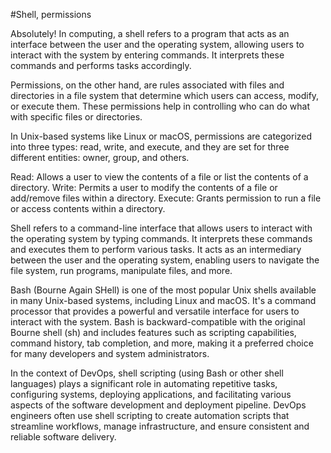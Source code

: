 #Shell, permissions


Absolutely! In computing, a shell refers to a program that acts as an interface between the user and the operating system, allowing users to interact with the system by entering commands. It interprets these commands and performs tasks accordingly.

Permissions, on the other hand, are rules associated with files and directories in a file system that determine which users can access, modify, or execute them. These permissions help in controlling who can do what with specific files or directories.

In Unix-based systems like Linux or macOS, permissions are categorized into three types: read, write, and execute, and they are set for three different entities: owner, group, and others.

Read: Allows a user to view the contents of a file or list the contents of a directory.
Write: Permits a user to modify the contents of a file or add/remove files within a directory.
Execute: Grants permission to run a file or access contents within a directory.

Shell refers to a command-line interface that allows users to interact with the operating system by typing commands. It interprets these commands and executes them to perform various tasks. It acts as an intermediary between the user and the operating system, enabling users to navigate the file system, run programs, manipulate files, and more.

Bash (Bourne Again SHell) is one of the most popular Unix shells available in many Unix-based systems, including Linux and macOS. It's a command processor that provides a powerful and versatile interface for users to interact with the system. Bash is backward-compatible with the original Bourne shell (sh) and includes features such as scripting capabilities, command history, tab completion, and more, making it a preferred choice for many developers and system administrators.

In the context of DevOps, shell scripting (using Bash or other shell languages) plays a significant role in automating repetitive tasks, configuring systems, deploying applications, and facilitating various aspects of the software development and deployment pipeline. DevOps engineers often use shell scripting to create automation scripts that streamline workflows, manage infrastructure, and ensure consistent and reliable software delivery.

